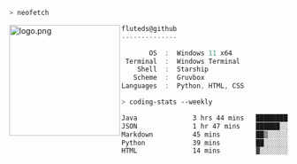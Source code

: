 ```zsh
> neofetch
```

<!--img align="left" src="https://github.com/fluteds.png" alt="logo.png" width="200"/>-->
<img align="left" src="https://external-content.duckduckgo.com/iu/?u=https%3A%2F%2F78.media.tumblr.com%2F975fca5f82161b190efdcaa05ffbd4ec%2Ftumblr_p6q6m9TJF01x3p3jmo1_500.png&f=1&nofb=1" alt="logo.png" width="200"/>

```csharp
fluteds@github
--------------

       OS  :  Windows 11 x64
 Terminal  :  Windows Terminal
    Shell  :  Starship
   Scheme  :  Gruvbox
Languages  :  Python, HTML, CSS
```

```zsh
> coding-stats --weekly
```

<!--START_SECTION:waka-->

```txt
Java              3 hrs 44 mins   ████████████▒░░░░░░░░░░░░   49.22 %
JSON              1 hr 47 mins    ██████░░░░░░░░░░░░░░░░░░░   23.64 %
Markdown          45 mins         ██▒░░░░░░░░░░░░░░░░░░░░░░   09.99 %
Python            39 mins         ██░░░░░░░░░░░░░░░░░░░░░░░   08.58 %
HTML              14 mins         ▓░░░░░░░░░░░░░░░░░░░░░░░░   03.20 %
```

<!--END_SECTION:waka-->
